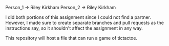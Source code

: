 Person_1 -> Riley Kirkham
Person_2 -> Riley Kirkham

I did both portions of this assignment since I could not find a partner. However, I made sure to create separate branches
and pull requests as the instructions say, so it shouldn't affect the assignment in any way.

This repository will host a file that can run a game of tictactoe.
